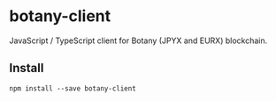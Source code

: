# botany-client

JavaScript / TypeScript client for Botany (JPYX and EURX) blockchain.

## Install

```shell
npm install --save botany-client
```
